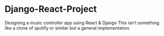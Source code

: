 # Django-React-Project

Designing a music controller app using React & Django
This isn't something like a clone of spotify or similar but a general implementation.
